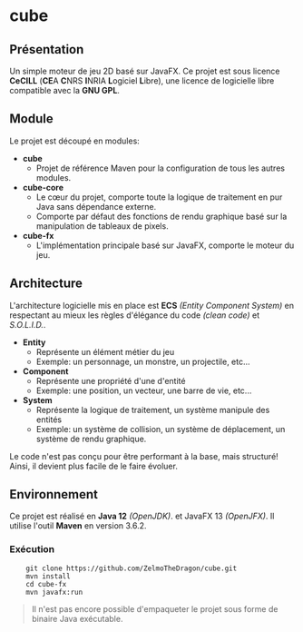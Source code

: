 # cube

## Présentation

Un simple moteur de jeu 2D basé sur JavaFX.
Ce projet est sous licence **CeCILL** (**CE**A **C**NRS **I**NRIA **L**ogiciel **L**ibre),
une licence de logicielle libre compatible avec la **GNU GPL**.

## Module

Le projet est découpé en modules:
* **cube**
    * Projet de référence Maven pour la configuration de tous les autres modules.
* **cube-core**
    * Le cœur du projet, comporte toute la logique de traitement en pur Java sans dépendance externe. 
    * Comporte par défaut des fonctions de rendu graphique basé sur la manipulation de tableaux de pixels.
* **cube-fx**
    * L'implémentation principale basé sur JavaFX, comporte le moteur du jeu.
    
## Architecture

L'architecture logicielle mis en place est **ECS** *(Entity Component System)* en respectant au mieux les règles d'élégance du code *(clean code)* et *S.O.L.I.D.*.

* **Entity**
    * Représente un élément métier du jeu 
    * Exemple: un personnage, un monstre, un projectile, etc...
* **Component**
    * Représente une propriété d'une d'entité
    * Exemple: une position, un vecteur, une barre de vie, etc...
* **System**
    * Représente la logique de traitement, un système manipule des entités
    * Exemple: un système de collision, un système de déplacement, un système de rendu graphique.
    
Le code n'est pas conçu pour être performant à la base, mais structuré!
Ainsi, il devient plus facile de le faire évoluer.
    
## Environnement

Ce projet est réalisé en **Java 12** *(OpenJDK)*. et JavaFX 13 *(OpenJFX)*.
Il utilise l'outil **Maven** en version 3.6.2.

### Exécution

~~~
    git clone https://github.com/ZelmoTheDragon/cube.git
    mvn install
    cd cube-fx
    mvn javafx:run
~~~

> Il n'est pas encore possible d'empaqueter le projet sous forme de binaire Java exécutable.
